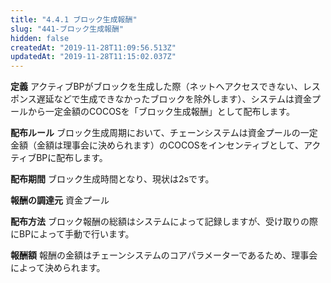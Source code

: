 ```yaml
---
title: "4.4.1 ブロック生成報酬"
slug: "441-ブロック生成報酬"
hidden: false
createdAt: "2019-11-28T11:09:56.513Z"
updatedAt: "2019-11-28T11:15:02.037Z"
---
```

**定義**
アクティブBPがブロックを生成した際（ネットへアクセスできない、レスポンス遅延などで生成できなかったブロックを除外します）、システムは資金プールから一定金額のCOCOSを「ブロック生成報酬」として配布します。

**配布ルール**
ブロック生成周期において、チェーンシステムは資金プールの一定金額（金額は理事会に決められます）のCOCOSをインセンティブとして、アクティブBPに配布します。

**配布期間**
ブロック生成時間となり、現状は2sです。

**報酬の調達元**
資金プール

**配布方法**
ブロック報酬の総額はシステムによって記録しますが、受け取りの際にBPによって手動で行います。

**報酬額**
報酬の金額はチェーンシステムのコアパラメーターであるため、理事会によって決められます。